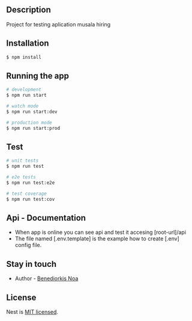 ## Description

Project for testing aplication musala hiring

## Installation

```bash
$ npm install
```

## Running the app

```bash
# development
$ npm run start

# watch mode
$ npm run start:dev

# production mode
$ npm run start:prod
```

## Test

```bash
# unit tests
$ npm run test

# e2e tests
$ npm run test:e2e

# test coverage
$ npm run test:cov
```
## Api - Documentation
- When app is online you can see api and test it accesing [root-url]/api
- The file named [.env.template] is the example how to create [.env] config file.

## Stay in touch

- Author - [Benediorkis Noa](https://www.linkedin.com/in/benediorkis-noa-l%C3%B3pez-451690123/)

## License

Nest is [MIT licensed](LICENSE).

